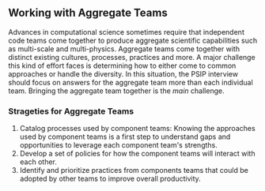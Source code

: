 ## Working with Aggregate Teams

Advances in computational science sometimes require that independent code teams come together to produce aggregate scientific capabilities such as multi-scale and multi-physics.  Aggregate teams come together with distinct existing cultures, processes, practices and more.  A major challenge this kind of effort faces is determining how to either come to common approaches or handle the diversity.  In this situation, the PSIP interview should focus on answers for the aggregate team more than each individual team.  Bringing the aggregate team together is the _main_ challenge.

### Strageties for Aggregate Teams
1. Catalog processes used by component teams: Knowing the approaches used by component teams is a first step to understand gaps and opportunities to leverage each component team's strengths.
1. Develop a set of policies for how the component teams will interact with each other.
1. Identify and prioritize practices from components teams that could be adopted by other teams to improve overall productivity.
